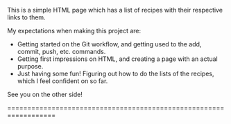 This is a simple HTML page which has a list of recipes with their respective links to them.

My expectations when making this project are:
 - Getting started on the Git workflow, and getting used to the add, commit, push, etc. commands.
 - Getting first impressions on HTML, and creating a page with an actual purpose.
  - Just having some fun! Figuring out how to do the lists of the recipes, which I feel confident on so far.

See you on the other side!

==================================================================